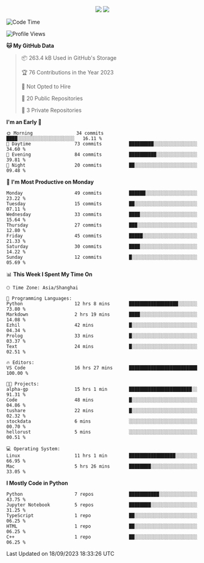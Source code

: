 <p align="center">
    <img src = "https://github-readme-stats.vercel.app/api?username=Zheng-Yi-git&show_icons=true&theme=yeblu&hide_border=true&count_private=true">
    <img src = "https://github-readme-stats.vercel.app/api/top-langs/?username=Zheng-Yi-git&hide=html,css&theme=yeblu&layout=compact&hide_border=true&count_private=true&langs_count=8">
</p>

<!--START_SECTION:waka-->
![Code Time](http://img.shields.io/badge/Code%20Time-714%20hrs%2059%20mins-blue)

![Profile Views](http://img.shields.io/badge/Profile%20Views-12-blue)

**🐱 My GitHub Data** 

> 📦 263.4 kB Used in GitHub's Storage 
 > 
> 🏆 76 Contributions in the Year 2023
 > 
> 🚫 Not Opted to Hire
 > 
> 📜 20 Public Repositories 
 > 
> 🔑 3 Private Repositories 
 > 
**I'm an Early 🐤** 

```text
🌞 Morning                34 commits          ████░░░░░░░░░░░░░░░░░░░░░   16.11 % 
🌆 Daytime                73 commits          █████████░░░░░░░░░░░░░░░░   34.60 % 
🌃 Evening                84 commits          ██████████░░░░░░░░░░░░░░░   39.81 % 
🌙 Night                  20 commits          ██░░░░░░░░░░░░░░░░░░░░░░░   09.48 % 
```
📅 **I'm Most Productive on Monday** 

```text
Monday                   49 commits          ██████░░░░░░░░░░░░░░░░░░░   23.22 % 
Tuesday                  15 commits          ██░░░░░░░░░░░░░░░░░░░░░░░   07.11 % 
Wednesday                33 commits          ████░░░░░░░░░░░░░░░░░░░░░   15.64 % 
Thursday                 27 commits          ███░░░░░░░░░░░░░░░░░░░░░░   12.80 % 
Friday                   45 commits          █████░░░░░░░░░░░░░░░░░░░░   21.33 % 
Saturday                 30 commits          ████░░░░░░░░░░░░░░░░░░░░░   14.22 % 
Sunday                   12 commits          █░░░░░░░░░░░░░░░░░░░░░░░░   05.69 % 
```


📊 **This Week I Spent My Time On** 

```text
🕑︎ Time Zone: Asia/Shanghai

💬 Programming Languages: 
Python                   12 hrs 8 mins       ██████████████████░░░░░░░   73.80 % 
Markdown                 2 hrs 19 mins       ████░░░░░░░░░░░░░░░░░░░░░   14.08 % 
Ezhil                    42 mins             █░░░░░░░░░░░░░░░░░░░░░░░░   04.34 % 
Prolog                   33 mins             █░░░░░░░░░░░░░░░░░░░░░░░░   03.37 % 
Text                     24 mins             █░░░░░░░░░░░░░░░░░░░░░░░░   02.51 % 

🔥 Editors: 
VS Code                  16 hrs 27 mins      █████████████████████████   100.00 % 

🐱‍💻 Projects: 
alpha-gp                 15 hrs 1 min        ███████████████████████░░   91.31 % 
Code                     48 mins             █░░░░░░░░░░░░░░░░░░░░░░░░   04.86 % 
tushare                  22 mins             █░░░░░░░░░░░░░░░░░░░░░░░░   02.32 % 
stockdata                6 mins              ░░░░░░░░░░░░░░░░░░░░░░░░░   00.70 % 
hellorust                5 mins              ░░░░░░░░░░░░░░░░░░░░░░░░░   00.51 % 

💻 Operating System: 
Linux                    11 hrs 1 min        █████████████████░░░░░░░░   66.95 % 
Mac                      5 hrs 26 mins       ████████░░░░░░░░░░░░░░░░░   33.05 % 
```

**I Mostly Code in Python** 

```text
Python                   7 repos             ███████████░░░░░░░░░░░░░░   43.75 % 
Jupyter Notebook         5 repos             ████████░░░░░░░░░░░░░░░░░   31.25 % 
TypeScript               1 repo              ██░░░░░░░░░░░░░░░░░░░░░░░   06.25 % 
HTML                     1 repo              ██░░░░░░░░░░░░░░░░░░░░░░░   06.25 % 
C++                      1 repo              ██░░░░░░░░░░░░░░░░░░░░░░░   06.25 % 
```




 Last Updated on 18/09/2023 18:33:26 UTC
<!--END_SECTION:waka-->

